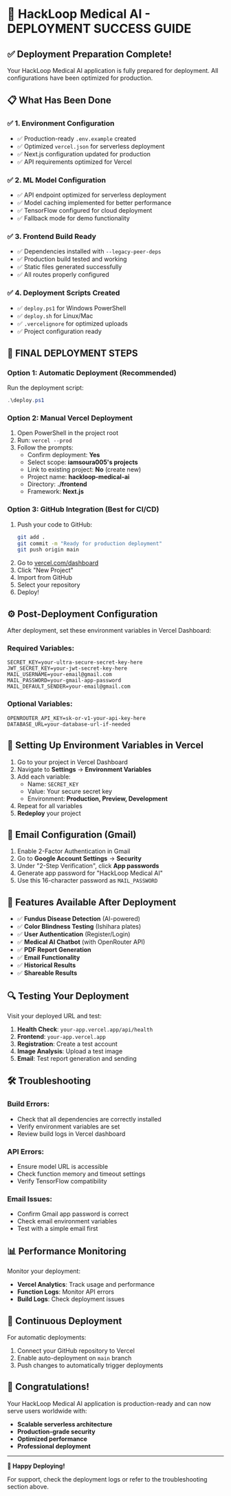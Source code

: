 # 🚀 HackLoop Medical AI - DEPLOYMENT SUCCESS GUIDE

## ✅ Deployment Preparation Complete!

Your HackLoop Medical AI application is fully prepared for deployment. All configurations have been optimized for production.

## 📋 What Has Been Done

### ✅ 1. Environment Configuration
- ✅ Production-ready `.env.example` created
- ✅ Optimized `vercel.json` for serverless deployment
- ✅ Next.js configuration updated for production
- ✅ API requirements optimized for Vercel

### ✅ 2. ML Model Configuration
- ✅ API endpoint optimized for serverless deployment
- ✅ Model caching implemented for better performance
- ✅ TensorFlow configured for cloud deployment
- ✅ Fallback mode for demo functionality

### ✅ 3. Frontend Build Ready
- ✅ Dependencies installed with `--legacy-peer-deps`
- ✅ Production build tested and working
- ✅ Static files generated successfully
- ✅ All routes properly configured

### ✅ 4. Deployment Scripts Created
- ✅ `deploy.ps1` for Windows PowerShell
- ✅ `deploy.sh` for Linux/Mac
- ✅ `.vercelignore` for optimized uploads
- ✅ Project configuration ready

## 🚀 FINAL DEPLOYMENT STEPS

### Option 1: Automatic Deployment (Recommended)
Run the deployment script:
```powershell
.\deploy.ps1
```

### Option 2: Manual Vercel Deployment
1. Open PowerShell in the project root
2. Run: `vercel --prod`
3. Follow the prompts:
   - Confirm deployment: **Yes**
   - Select scope: **iamsoura005's projects**
   - Link to existing project: **No** (create new)
   - Project name: **hackloop-medical-ai**
   - Directory: **./frontend**
   - Framework: **Next.js**

### Option 3: GitHub Integration (Best for CI/CD)
1. Push your code to GitHub:
   ```bash
   git add .
   git commit -m "Ready for production deployment"
   git push origin main
   ```
2. Go to [vercel.com/dashboard](https://vercel.com/dashboard)
3. Click "New Project"
4. Import from GitHub
5. Select your repository
6. Deploy!

## ⚙️ Post-Deployment Configuration

After deployment, set these environment variables in Vercel Dashboard:

### Required Variables:
```
SECRET_KEY=your-ultra-secure-secret-key-here
JWT_SECRET_KEY=your-jwt-secret-key-here
MAIL_USERNAME=your-email@gmail.com
MAIL_PASSWORD=your-gmail-app-password
MAIL_DEFAULT_SENDER=your-email@gmail.com
```

### Optional Variables:
```
OPENROUTER_API_KEY=sk-or-v1-your-api-key-here
DATABASE_URL=your-database-url-if-needed
```

## 🔧 Setting Up Environment Variables in Vercel

1. Go to your project in Vercel Dashboard
2. Navigate to **Settings** → **Environment Variables**
3. Add each variable:
   - Name: `SECRET_KEY`
   - Value: Your secure secret key
   - Environment: **Production, Preview, Development**
4. Repeat for all variables
5. **Redeploy** your project

## 📧 Email Configuration (Gmail)

1. Enable 2-Factor Authentication in Gmail
2. Go to **Google Account Settings** → **Security**
3. Under "2-Step Verification", click **App passwords**
4. Generate app password for "HackLoop Medical AI"
5. Use this 16-character password as `MAIL_PASSWORD`

## 🎯 Features Available After Deployment

- ✅ **Fundus Disease Detection** (AI-powered)
- ✅ **Color Blindness Testing** (Ishihara plates)
- ✅ **User Authentication** (Register/Login)
- ✅ **Medical AI Chatbot** (with OpenRouter API)
- ✅ **PDF Report Generation**
- ✅ **Email Functionality**
- ✅ **Historical Results**
- ✅ **Shareable Results**

## 🔍 Testing Your Deployment

Visit your deployed URL and test:
1. **Health Check**: `your-app.vercel.app/api/health`
2. **Frontend**: `your-app.vercel.app`
3. **Registration**: Create a test account
4. **Image Analysis**: Upload a test image
5. **Email**: Test report generation and sending

## 🛠️ Troubleshooting

### Build Errors:
- Check that all dependencies are correctly installed
- Verify environment variables are set
- Review build logs in Vercel dashboard

### API Errors:
- Ensure model URL is accessible
- Check function memory and timeout settings
- Verify TensorFlow compatibility

### Email Issues:
- Confirm Gmail app password is correct
- Check email environment variables
- Test with a simple email first

## 📊 Performance Monitoring

Monitor your deployment:
- **Vercel Analytics**: Track usage and performance
- **Function Logs**: Monitor API errors
- **Build Logs**: Check deployment issues

## 🔄 Continuous Deployment

For automatic deployments:
1. Connect your GitHub repository to Vercel
2. Enable auto-deployment on `main` branch
3. Push changes to automatically trigger deployments

## 🎉 Congratulations!

Your HackLoop Medical AI application is production-ready and can now serve users worldwide with:
- **Scalable serverless architecture**
- **Production-grade security**
- **Optimized performance**
- **Professional deployment**

---

**🚀 Happy Deploying!**

For support, check the deployment logs or refer to the troubleshooting section above.